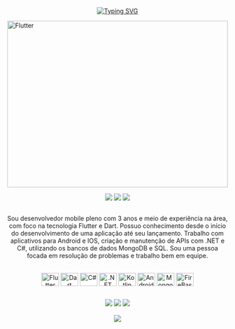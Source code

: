 <div Align="center" ><a href="https://git.io/typing-svg"><a href="https://git.io/typing-svg"><img src="https://readme-typing-svg.herokuapp.com?font=&size=25&duration=4000&pause=500&color=F7F7F7&width=550&lines=Ol%C3%A1!+Bem+vindo+ao+meu+perfil+%F0%9F%91%8B" alt="Typing SVG" /></a></div>


<img align="center" position= "absolute" alt="Flutter" height="380" width="100%" 
    src="https://github.com/jpDEVsekiro/jpDEVsekiro/assets/71463029/dd6e2009-0f18-49d1-9de2-7e43b68b5325">
    
<div Align="center">
    <img src="https://komarev.com/ghpvc/?username=your-github-jpDEVsekiro&color=44cc11">
    <img src="https://badges.pufler.dev/repos/jpDEVsekiro"/>
    <img src="https://img.shields.io/github/commit-activity/m/jpDEVsekiro/gengar_dex?style=flat&color=#4c1" />
</div>

  ##

<p align="center">
Sou desenvolvedor mobile pleno com 3 anos e meio de experiência na área, com foco na tecnologia Flutter e Dart. Possuo conhecimento desde o início do desenvolvimento de uma aplicação até seu lançamento.
Trabalho com aplicativos para Android e IOS, criação e manutenção de APIs com .NET e C#, utilizando os bancos de dados MongoDB e SQL. Sou uma pessoa focada em resolução de problemas e trabalho bem em equipe.
</p>

<div style="display: inline_block" align="center"><br>
  <img align="center" alt="Flutter" height="30" width="40" 
    src="https://github.com/jpDEVsekiro/jpDEVsekiro/assets/71463029/d61f9531-bc1c-4a90-8268-4d912602cd09">
  <img align="center" alt="Dart" height="30" width="40" 
    src="https://github.com/jpDEVsekiro/jpDEVsekiro/assets/71463029/8090123c-6fb9-471c-8605-ac40b6f49696">
  <img align="center" alt="C#" height="30" width="40" 
    src="https://github.com/jpDEVsekiro/jpDEVsekiro/assets/71463029/7dd4d676-194e-4304-8e74-c91c4d53dbc9">
  <img align="center" alt=".NET" height="30" width="40" 
    src="https://github.com/jpDEVsekiro/jpDEVsekiro/assets/71463029/36224502-e271-4eb1-a666-16d286c78f6e">
  <img align="center" alt="Kotlin" height="30" width="40" 
    src="https://github.com/jpDEVsekiro/jpDEVsekiro/assets/71463029/ac2d2de5-a085-420a-a423-648b93d066e5">
  <img align="center" alt="Android Studio" height="30" width="40" 
    src="https://github.com/jpDEVsekiro/jpDEVsekiro/assets/71463029/5b430c54-e554-4982-93a4-0bf26df81a7d">
  <img align="center" alt="MongoDB" height="30" width="40" 
    src="https://github.com/jpDEVsekiro/jpDEVsekiro/assets/71463029/1a95366b-83e7-4334-beba-cfda0c8572b9">
  <img align="center" alt="FireBase" height="30" width="40" 
    src="https://github.com/jpDEVsekiro/jpDEVsekiro/assets/71463029/80b1cf21-c12e-4823-b9ed-2cf50fb86d60">
</div>

  ##

  <div align="center"> 
  <a href = "mailto:devjpdesenvolver@gmail.com"><img src="https://img.shields.io/badge/Gmail-D14836?style=for-the-badge&logo=gmail&logoColor=white" target="_blank"></a>
  <a href="https://www.linkedin.com/in/jo%C3%A3o-pedro--/" target="_blank"><img src="https://img.shields.io/badge/-LinkedIn-%230077B5?style=for-the-badge&logo=linkedin&logoColor=white" target="_blank"></a> 
 <a href="https://wa.me/5511959991724" target="_blank"><img src="https://img.shields.io/badge/WhatsApp-25D366?style=for-the-badge&logo=whatsapp&logoColor=white" target="_blank"></a> 
</div>
<br/>
<div Align="center"><img src="http://github-readme-streak-stats.herokuapp.com?user=jpDEVsekiro&theme=dracula"></div>
